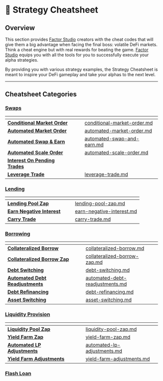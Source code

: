 # 🔐 Strategy Cheatsheet

## Overview

This section provides [Factor Studio](../../factor-studio/factor-studio/) creators with the cheat codes that will give them a big advantage when facing the final boss: volatile DeFi markets. Think a cheat engine but with real rewards for beating the game. [Factor Studio](../../factor-studio/factor-studio/) equips you with all the tools for you to successfully execute your alpha strategies.

By providing you with various strategy examples, the Strategy Cheatsheet is meant to inspire your DeFi gameplay and take your alphas to the next level.

***

## Cheatsheet Categories

### [Swaps](swaps-cheatsheet/)

<table data-view="cards"><thead><tr><th></th><th data-hidden></th><th data-hidden></th><th data-hidden data-card-target data-type="content-ref"></th></tr></thead><tbody><tr><td><a href="swaps-cheatsheet/conditional-market-order.md"><strong>Conditional Market Order</strong></a></td><td></td><td></td><td><a href="swaps-cheatsheet/conditional-market-order.md">conditional-market-order.md</a></td></tr><tr><td><a href="swaps-cheatsheet/automated-market-order.md"><strong>Automated Market Order</strong></a></td><td></td><td></td><td><a href="swaps-cheatsheet/automated-market-order.md">automated-market-order.md</a></td></tr><tr><td><a href="swaps-cheatsheet/automated-swap-and-earn.md"><strong>Automated Swap &#x26; Earn</strong></a></td><td></td><td></td><td><a href="swaps-cheatsheet/automated-swap-and-earn.md">automated-swap-and-earn.md</a></td></tr><tr><td><a href="swaps-cheatsheet/automated-scale-order.md"><strong>Automated Scale Order</strong></a></td><td></td><td></td><td><a href="swaps-cheatsheet/automated-scale-order.md">automated-scale-order.md</a></td></tr><tr><td><a href="swaps-cheatsheet/interest-on-pending-trades.md"><strong>Interest On Pending Trades</strong></a></td><td></td><td></td><td></td></tr><tr><td><a href="swaps-cheatsheet/leverage-trade.md"><strong>Leverage Trade</strong></a></td><td></td><td></td><td><a href="swaps-cheatsheet/leverage-trade.md">leverage-trade.md</a></td></tr></tbody></table>

### [Lending](lending-cheatsheet/)

<table data-view="cards"><thead><tr><th></th><th data-hidden></th><th data-hidden></th><th data-hidden data-card-target data-type="content-ref"></th></tr></thead><tbody><tr><td><a href="lending-cheatsheet/lending-pool-zap.md"><strong>Lending Pool Zap</strong></a></td><td></td><td></td><td><a href="lending-cheatsheet/lending-pool-zap.md">lending-pool-zap.md</a></td></tr><tr><td><a href="lending-cheatsheet/earn-negative-interest.md"><strong>Earn Negative Interest</strong></a></td><td></td><td></td><td><a href="lending-cheatsheet/earn-negative-interest.md">earn-negative-interest.md</a></td></tr><tr><td><a href="lending-cheatsheet/carry-trade.md"><strong>Carry Trade</strong></a></td><td></td><td></td><td><a href="lending-cheatsheet/carry-trade.md">carry-trade.md</a></td></tr></tbody></table>

### [Borrowing](borrowing-cheatsheet/)

<table data-view="cards"><thead><tr><th></th><th data-hidden></th><th data-hidden></th><th data-hidden data-card-target data-type="content-ref"></th></tr></thead><tbody><tr><td><a href="borrowing-cheatsheet/collateralized-borrow.md"><strong>Collateralized Borrow</strong></a></td><td></td><td></td><td><a href="borrowing-cheatsheet/collateralized-borrow.md">collateralized-borrow.md</a></td></tr><tr><td><a href="borrowing-cheatsheet/collateralized-borrow-zap.md"><strong>Collateralized Borrow Zap</strong></a></td><td></td><td></td><td><a href="borrowing-cheatsheet/collateralized-borrow-zap.md">collateralized-borrow-zap.md</a></td></tr><tr><td><a href="borrowing-cheatsheet/debt-switching.md"><strong>Debt Switching</strong></a></td><td></td><td></td><td><a href="borrowing-cheatsheet/debt-switching.md">debt-switching.md</a></td></tr><tr><td><a href="borrowing-cheatsheet/automated-debt-readjustments.md"><strong>Automated Debt Readjustments</strong></a></td><td></td><td></td><td><a href="borrowing-cheatsheet/automated-debt-readjustments.md">automated-debt-readjustments.md</a></td></tr><tr><td><a href="borrowing-cheatsheet/debt-refinancing.md"><strong>Debt Refinancing</strong></a></td><td></td><td></td><td><a href="borrowing-cheatsheet/debt-refinancing.md">debt-refinancing.md</a></td></tr><tr><td><a href="borrowing-cheatsheet/asset-switching.md"><strong>Asset Switching</strong></a></td><td></td><td></td><td><a href="borrowing-cheatsheet/asset-switching.md">asset-switching.md</a></td></tr></tbody></table>

### [Liquidity Provision](liquidity-provision-cheatsheet/)

<table data-view="cards"><thead><tr><th></th><th data-hidden></th><th data-hidden></th><th data-hidden data-card-target data-type="content-ref"></th></tr></thead><tbody><tr><td><a href="liquidity-provision-cheatsheet/liquidity-pool-zap.md"><strong>Liquidity Pool Zap</strong></a></td><td></td><td></td><td><a href="liquidity-provision-cheatsheet/liquidity-pool-zap.md">liquidity-pool-zap.md</a></td></tr><tr><td><a href="liquidity-provision-cheatsheet/yield-farm-zap.md"><strong>Yield Farm Zap</strong></a></td><td></td><td></td><td><a href="liquidity-provision-cheatsheet/yield-farm-zap.md">yield-farm-zap.md</a></td></tr><tr><td><a href="liquidity-provision-cheatsheet/automated-lp-adjustments.md"><strong>Automated LP Adjustments</strong></a></td><td></td><td></td><td><a href="liquidity-provision-cheatsheet/automated-lp-adjustments.md">automated-lp-adjustments.md</a></td></tr><tr><td><a href="liquidity-provision-cheatsheet/yield-farm-adjustments.md"><strong>Yield Farm Adjustments</strong></a></td><td></td><td></td><td><a href="liquidity-provision-cheatsheet/yield-farm-adjustments.md">yield-farm-adjustments.md</a></td></tr></tbody></table>

### [Flash Loan](flash-loan-cheatsheet.md)
